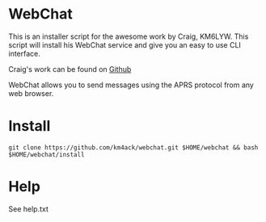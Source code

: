 # WebChat

This is an installer script for the awesome work by Craig, KM6LYW. This script will
install his WebChat service and give you an easy to use CLI interface.

Craig's work can be found on [Github](https://github.com/craigerl/aprsd)

WebChat allows you to send messages using the APRS protocol from any web browser.

# Install
	git clone https://github.com/km4ack/webchat.git $HOME/webchat && bash $HOME/webchat/install

# Help
See help.txt
